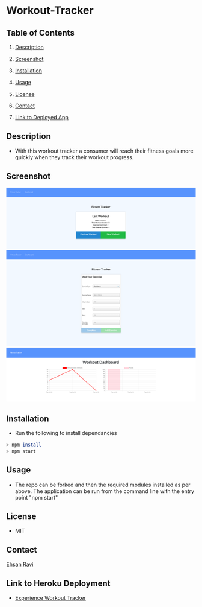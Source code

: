 # Workout-Tracker

## Table of Contents

1. [Description](#description)

1. [Screenshot](#screenshot)

1. [Installation](#installation)

1. [Usage](#usage)

1. [License](#license)

1. [Contact](#contact)

1. [Link to Deployed App](#sample)

## <a id="description"></a>Description

- With this workout tracker a consumer will reach their fitness goals more quickly when they track their workout progress.

## <a id="screenshot"></a>Screenshot

![Screenshot of App Homepage](/images/main.png)
![Screenshot of Add Excersice](/images/add-excersice.png)
![Screenshot of dashboard](/images/dashboard.png)

## <a id="installation"></a>Installation

- Run the following to install dependancies

```sh
> npm install
> npm start
```
## <a id="usage"></a>Usage

- The repo can be forked and then the required modules installed as per above. The application can be run from the command line with the entry point "npm start"

## <a id="license"></a>License

- MIT

## <a id="contact"></a>Contact


  [Ehsan Ravi](https://github.com/ekhosr)


## <a id="sample"></a>Link to Heroku Deployment

- [Experience Workout Tracker](https://fast-forest-71719.herokuapp.com/?id=617b3d82c994bf0016583a89)
